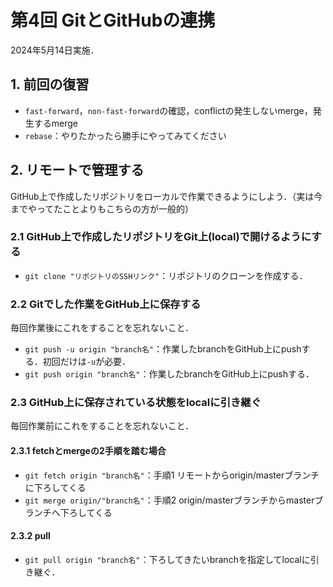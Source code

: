 # 第4回 GitとGitHubの連携

2024年5月14日実施．

## 1. 前回の復習

- `fast-forward`，`non-fast-forward`の確認，conflictの発生しないmerge，発生するmerge
- `rebase`：やりたかったら勝手にやってみてください


## 2. リモートで管理する

GitHub上で作成したリポジトリをローカルで作業できるようにしよう．（実は今までやってたことよりもこちらの方が一般的）

### 2.1 GitHub上で作成したリポジトリをGit上(local)で開けるようにする

- `git clone "リポジトリのSSHリンク"`：リポジトリのクローンを作成する．

### 2.2 Gitでした作業をGitHub上に保存する

毎回作業後にこれをすることを忘れないこと．

- `git push -u origin "branch名"`：作業したbranchをGitHub上にpushする．初回だけは`-u`が必要．
- `git push origin "branch名"`：作業したbranchをGitHub上にpushする．


### 2.3 GitHub上に保存されている状態をlocalに引き継ぐ

毎回作業前にこれをすることを忘れないこと．

#### 2.3.1 fetchとmergeの2手順を踏む場合
- `git fetch origin "branch名"`：手順1 リモートからorigin/masterブランチに下ろしてくる
- `git merge origin/"branch名"`：手順2 origin/masterブランチからmasterブランチへ下ろしてくる

#### 2.3.2 pull
- `git pull origin "branch名"`：下ろしてきたいbranchを指定してlocalに引き継ぐ．